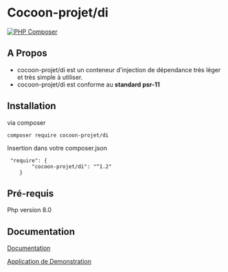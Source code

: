 # Cocoon-projet/di

[![PHP Composer](https://github.com/cocoon-projet/di/actions/workflows/ci.yml/badge.svg)](https://github.com/cocoon-projet/di/actions/workflows/ci.yml)

## A Propos

* cocoon-projet/di est un conteneur d'injection de dépendance très léger et très simple à utiliser.
* cocoon-projet/di est conforme au **standard psr-11**

## Installation

via composer
```
composer require cocoon-projet/di
```

Insertion dans votre composer.json

```
 "require": {
        "cocoon-projet/di": "^1.2"
    }
```
## Pré-requis

Php version 8.0

## Documentation

[Documentation](https://github.com/cocoon-projet/di/blob/master/docs/README.md)

[Application de Demonstration](https://github.com/cocoon-projet/di-app-demo)



